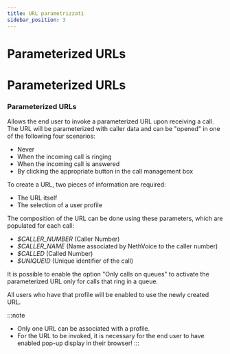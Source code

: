 ```yaml
---
title: URL parametrizzati
sidebar_position: 3
---
```


# Parameterized URLs

# Parameterized URLs

### Parameterized URLs

Allows the end user to invoke a parameterized URL upon receiving a call. The URL will be parameterized with caller data and can be "opened" in one of the following four scenarios:

- Never
- When the incoming call is ringing
- When the incoming call is answered
- By clicking the appropriate button in the call management box

To create a URL, two pieces of information are required:

- The URL itself
- The selection of a user profile

The composition of the URL can be done using these parameters, which are populated for each call:

- *\$CALLER_NUMBER* (Caller Number)
- *\$CALLER_NAME* (Name associated by NethVoice to the caller number)
- *\$CALLED* (Called Number)
- *\$UNIQUEID* (Unique identifier of the call)

It is possible to enable the option "Only calls on queues" to activate the parameterized URL only for calls that ring in a queue.

All users who have that profile will be enabled to use the newly created URL.

:::note
- Only one URL can be associated with a profile.
- For the URL to be invoked, it is necessary for the end user to have enabled pop-up display in their browser!
:::
